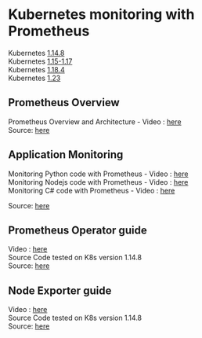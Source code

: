 # Kubernetes monitoring with Prometheus

Kubernetes [1.14.8](./1.14.8/readme.md) <br/>
Kubernetes [1.15-1.17](./1.15-1.17/readme.md) <br/>
Kubernetes [1.18.4](./1.18.4/readme.md) <br/>
Kubernetes [1.23](./1.23/README.md) <br/>

## Prometheus Overview

Prometheus Overview and Architecture - Video : [here](https://youtu.be/5o37CGlNLr8) <br/>
Source: [here](https://github.com/marcel-dempers/docker-development-youtube-series/releases/tag/prometheus-operator-1)<br/>

## Application Monitoring 

Monitoring Python code with Prometheus - Video : [here](https://youtu.be/HzEiRwJP6ag) <br/>
Monitoring Nodejs code with Prometheus - Video : [here](https://youtu.be/m2zM3zOZl34) <br/>
Monitoring C# code with Prometheus - Video : [here](https://youtu.be/o4tdSrFnkvw) <br/>

Source: [here](https://github.com/marcel-dempers/docker-development-youtube-series/releases/tag/prometheus-operator-1)<br/>

## Prometheus Operator guide

Video : [here](https://youtu.be/LQpmeb7idt8) <br/>
Source Code tested on K8s version 1.14.8 <br/>
Source: [here](https://github.com/marcel-dempers/docker-development-youtube-series/releases/tag/prometheus-operator-1)<br/>

## Node Exporter guide

Video : [here](https://youtu.be/1-tRiThpFrY) <br/>
Source Code tested on K8s version 1.14.8 <br/>
Source: [here](https://github.com/marcel-dempers/docker-development-youtube-series/releases/tag/prometheus-node-exporter-1)<br/>

